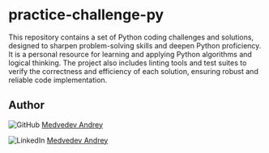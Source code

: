 # practice-challenge-py
This repository contains a set of Python coding challenges and solutions, designed to sharpen problem-solving skills and deepen Python proficiency. It is a personal resource for learning and applying Python algorithms and logical thinking. The project also includes linting tools and test suites to verify the correctness and efficiency of each solution, ensuring robust and reliable code implementation.

## Author

![GitHub](https://img.shields.io/badge/-GitHub-black?style=flat-square&logo=github) [Medvedev Andrey](https://github.com/Andrey2109)

![LinkedIn](https://img.shields.io/badge/-LinkedIn-blue?style=flat-square&logo=linkedin) [Medvedev Andrey](https://www.linkedin.com/in/andreymedvedev2109)

